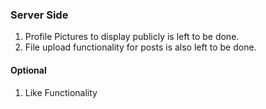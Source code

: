 ### Server Side

1. Profile Pictures to display publicly is left to be done.
2. File upload functionality for posts is also left to be done.
  
#### Optional

1. Like Functionality 
